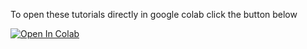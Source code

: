To open these tutorials directly in google colab click the button below

<a href="https://colab.research.google.com/github/gerberlab/MDSINE2_Paper/blob/master/google_colab/">
  <img src="https://colab.research.google.com/assets/colab-badge.svg" alt="Open In Colab"/></a>

